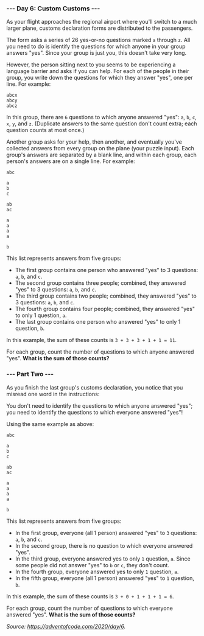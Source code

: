 ### --- Day 6: Custom Customs ---
As your flight approaches the regional airport where you'll switch to a much larger plane, customs declaration forms
are distributed to the passengers.

The form asks a series of 26 yes-or-no questions marked `a` through `z`. All you need to do is identify the questions
for which anyone in your group answers "yes". Since your group is just you, this doesn't take very long.

However, the person sitting next to you seems to be experiencing a language barrier and asks if you can help. For each
of the people in their group, you write down the questions for which they answer "yes", one per line. For example:
```
abcx
abcy
abcz
```
In this group, there are `6` questions to which anyone answered "yes": `a`, `b`, `c`, `x`, `y`, and `z`.
(Duplicate answers to the same question don't count extra; each question counts at most once.)

Another group asks for your help, then another, and eventually you've collected answers from every group on the plane
(your puzzle input). Each group's answers are separated by a blank line, and within each group, each person's answers
are on a single line. For example:
```
abc

a
b
c

ab
ac

a
a
a
a

b
```
This list represents answers from five groups:
* The first group contains one person who answered "yes" to 3 questions: `a`, `b`, and `c`.
* The second group contains three people; combined, they answered "yes" to 3 questions: `a`, `b`, and `c`.
* The third group contains two people; combined, they answered "yes" to 3 questions: `a`, `b`, and `c`.
* The fourth group contains four people; combined, they answered "yes" to only 1 question, `a`.
* The last group contains one person who answered "yes" to only 1 question, `b`.

In this example, the sum of these counts is `3 + 3 + 3 + 1 + 1 = 11`.

For each group, count the number of questions to which anyone answered "yes". **What is the sum of those counts?**

### --- Part Two ---
As you finish the last group's customs declaration, you notice that you misread one word in the instructions:

You don't need to identify the questions to which anyone answered "yes"; you need to identify the questions to which
everyone answered "yes"!

Using the same example as above:
```
abc

a
b
c

ab
ac

a
a
a
a

b
```
This list represents answers from five groups:
* In the first group, everyone (all 1 person) answered "yes" to `3` questions: `a`, `b`, and `c`.
* In the second group, there is no question to which everyone answered "yes".
* In the third group, everyone answered yes to only `1` question, `a`. Since some people did not answer "yes" to `b`
or `c`, they don't count.
* In the fourth group, everyone answered yes to only `1` question, `a`.
* In the fifth group, everyone (all 1 person) answered "yes" to `1` question, `b`.

In this example, the sum of these counts is `3 + 0 + 1 + 1 + 1 = 6`.

For each group, count the number of questions to which everyone answered "yes". **What is the sum of those counts?**

*Source: https://adventofcode.com/2020/day/6.*

